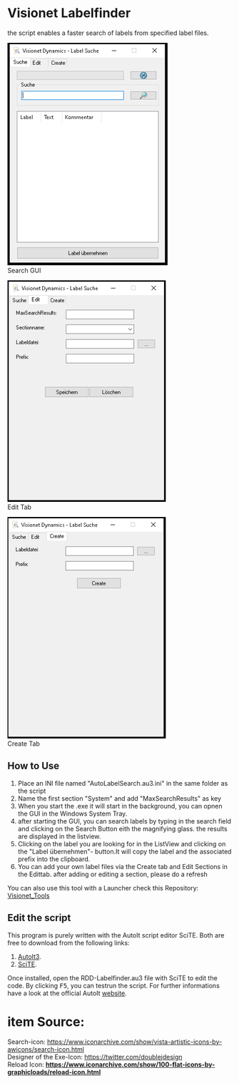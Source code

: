 <h1>Visionet Labelfinder</h1>
<p>
 the script enables a faster search of labels from specified label files.
</p>

![image](https://github.com/roedl-dynamics/RDD-Labelfinder/blob/main/LabelfinderGUI_Visionet.PNG) <br>
 Search GUI 

![image](https://github.com/roedl-dynamics/RDD-Labelfinder/blob/main/EditTabGUI_Visionet.PNG) <br>
Edit Tab

![image](https://github.com/roedl-dynamics/RDD-Labelfinder/blob/main/CreateTabGUI_Visionet.PNG) <br>
Create Tab

<h2> How to Use </h2>
<ol>
  <li>Place an INI file named "AutoLabelSearch.au3.ini" in the same folder as the script</li>
  <li>Name the first section "System" and add "MaxSearchResults" as key</li>
  <li>When you start the .exe it will start in the background, you can opnen the GUI in the Windows System Tray.</li>
  <li>after starting the GUI, you can search labels by typing in the search field and clicking on the Search Button eith the magnifying glass. the results are displayed in the listview.</li>
 <li> Clicking on the label you are looking for in the ListView and clicking on the "Label übernehmen"- button.It will copy the label and the associated prefix into the clipboard.</li>
 <li> You can add your own label files via the Create tab and Edit Sections in the Edittab. after adding or editing a section, please do a refresh</li>
</ol>
<p>You can also use this tool with a Launcher check this Repository: <a href="https://github.com/roedl-dynamics/Visionet_Tools">Visionet_Tools</a></p>



<h2>Edit the script</h2> 

This program is purely written with the AutoIt script editor SciTE. 
Both are free to download from the following links:
1.  [AutoIt3](https://www.autoitscript.com/site/autoit/downloads/).
2.  [SciTE](https://www.autoitscript.com/site/autoit-script-editor/downloads/).

Once installed, open the RDD-Labelfinder.au3 file with SciTE to edit the code. By clicking <kbd>F5</kbd>, you can testrun the script.
For further informations have a look at the official AutoIt [website](https://www.autoitscript.com/site/autoit-script-editor/installation/).
<h1> item Source:  </h1>

Search-icon: https://www.iconarchive.com/show/vista-artistic-icons-by-awicons/search-icon.html <br>
Designer of the Exe-Icon: https://twitter.com/doublejdesign <br>
Reload Icon: **https://www.iconarchive.com/show/100-flat-icons-by-graphicloads/reload-icon.html**
